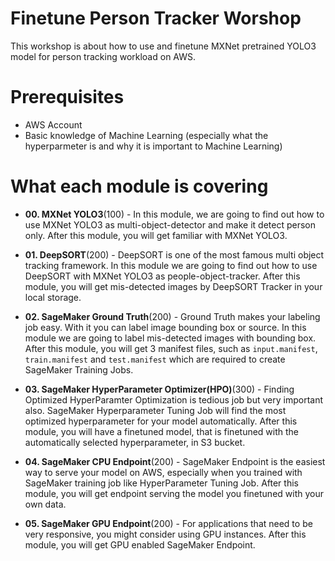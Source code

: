 # Finetune Person Tracker Worshop

This workshop is about how to use and finetune MXNet pretrained YOLO3 model for person tracking workload on AWS.

# Prerequisites

- AWS Account
- Basic knowledge of Machine Learning (especially what the hyperparmeter is and why it is important to Machine Learning)

# What each module is covering

- **00. MXNet YOLO3**(100) - In this module, we are going to find out how to use MXNet YOLO3 as multi-object-detector and make it detect person only.
After this module, you will get familiar with MXNet YOLO3.

- **01. DeepSORT**(200) - DeepSORT is one of the most famous multi object tracking framework.
In this module we are going to find out how to use DeepSORT with MXNet YOLO3 as people-object-tracker.
After this module, you will get mis-detected images by DeepSORT Tracker in your local storage.

- **02. SageMaker Ground Truth**(200) - Ground Truth makes your labeling job easy.
With it you can label image bounding box or source.
In this module we are going to label mis-detected images with bounding box.
After this module, you will get 3 manifest files, such as `input.manifest`, `train.manifest` and `test.manifest` which are required to create SageMaker Training Jobs.

- **03. SageMaker HyperParameter Optimizer(HPO)**(300) - Finding Optimized HyperParamter Optimization is tedious job but very important also.
SageMaker Hyperparameter Tuning Job will find the most optimized hyperparameter for your model automatically.
After this module, you will have a finetuned model, that is finetuned with the automatically selected hyperparameter, in S3 bucket.

- **04. SageMaker CPU Endpoint**(200) - SageMaker Endpoint is the easiest way to serve your model on AWS, especially when you trained with SageMaker training job like HyperParameter Tuning Job.
After this module, you will get endpoint serving the model you finetuned with your own data.

- **05. SageMaker GPU Endpoint**(200) - For applications that need to be very responsive, you might consider using GPU instances. After this module, you will get GPU enabled SageMaker Endpoint.